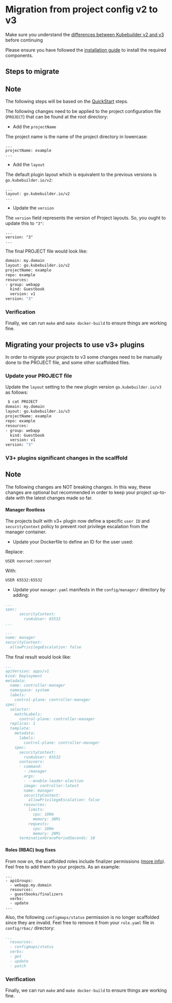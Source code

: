 # Migration from project config v2 to v3

Make sure you understand the [differences between Kubebuilder v2 and v3](/migration/v2vsv3.md)
before continuing

Please ensure you have followed the [installation guide](/quick-start.md#installation)
to install the required components.

## Steps to migrate

<aside class="note warning">
<h1>Note</h1>

The following steps will be based on the [QuickStart][QuickStart] steps.

</aside>

The following changes need to be applied to the project configuration file (`PROJECT`) that can be found at the root directory:

- Add the `projectName`

The project name is the name of the project directory in lowercase:

```
...
projectName: example
...
```

- Add the `layout`

The default plugin layout which is equivalent to the previous versions is `go.kubebuilder.io/v2`:

```
...
layout: go.kubebuilder.io/v2
...
```

- Update the `version`

The `version` field represents the version of Project layouts. So, you ought to update this to `"3"`:

```
...
version: "3"
...
```

The final PROJECT file would look like:

```sh
domain: my.domain
layout: go.kubebuilder.io/v2
projectName: example
repo: example
resources:
- group: webapp
  kind: Guestbook
  version: v1
version: "3"
```

### Verification

Finally, we can run `make` and `make docker-build` to ensure things are working
fine.

## Migrating your projects to use v3+ plugins

In order to migrate your projects to v3 some changes need to be manually done to the PROJECT file, and some other scaffolded files.

### Update your PROJECT file

Update the `layout` setting to the new plugin version `go.kubebuilder.io/v3` as follows:

```sh
 $ cat PROJECT
domain: my.domain
layout: go.kubebuilder.io/v3
projectName: example
repo: example
resources:
- group: webapp
  kind: Guestbook
  version: v1
version: "3"

```

### V3+ plugins significant changes in the scalffold

<aside class="note warning">

<h1>Note</h1>

The following changes are NOT breaking changes. In this way, these changes are optional but recommended in order to keep your project up-to-date with the latest changes made so far.

</aside>

#### Manager Rootless

The projects built with v3+ plugin now define a specific `user ID` and `securityContext` policy to prevent root privilege escalation from the manager container.

- Update your Dockerfile to define an ID for the user used:

Replace:

```
USER nonroot:nonroot
```

With:

```
USER 65532:65532
```

- Update your `manager.yaml` manifests in the `config/manager/` directory by adding:

```yaml
...
spec:
      securityContext:
        runAsUser: 65532
...
```

```yaml
...
name: manager
securityContext:
  allowPrivilegeEscalation: false

```

The final result would look like:

```yaml
...
apiVersion: apps/v1
kind: Deployment
metadata:
  name: controller-manager
  namespace: system
  labels:
    control-plane: controller-manager
spec:
  selector:
    matchLabels:
      control-plane: controller-manager
  replicas: 1
  template:
    metadata:
      labels:
        control-plane: controller-manager
    spec:
      securityContext:
        runAsUser: 65532
      containers:
      - command:
        - /manager
        args:
        - --enable-leader-election
        image: controller:latest
        name: manager
        securityContext:
          allowPrivilegeEscalation: false
        resources:
          limits:
            cpu: 100m
            memory: 30Mi
          requests:
            cpu: 100m
            memory: 20Mi
      terminationGracePeriodSeconds: 10
```

#### Roles (RBAC) bug fixes

From now on, the scaffolded roles include finalizer permissions ([more info](https://github.com/kubernetes-sigs/kubebuilder/issues/1654)). Feel free to add them to your projects. As an example:

```
...
- apiGroups:
  - webapp.my.domain
  resources:
  - guestbooks/finalizers
  verbs:
  - update
...
```

Also, the following `configmaps/status` permission is no longer scaffolded since they are invalid. Feel free to remove it from your `role.yaml` file in `config/rbac/` directory:

```yaml
...
  resources:
  - configmaps/status
  verbs:
  - get
  - update
  - patch
```

### Verification

Finally, we can run `make` and `make docker-build` to ensure things are working
fine.

[QuickStart]: /docs/book/src/quick-start.md
[envtest]: https://book.kubebuilder.io/reference/testing/envtest.html
